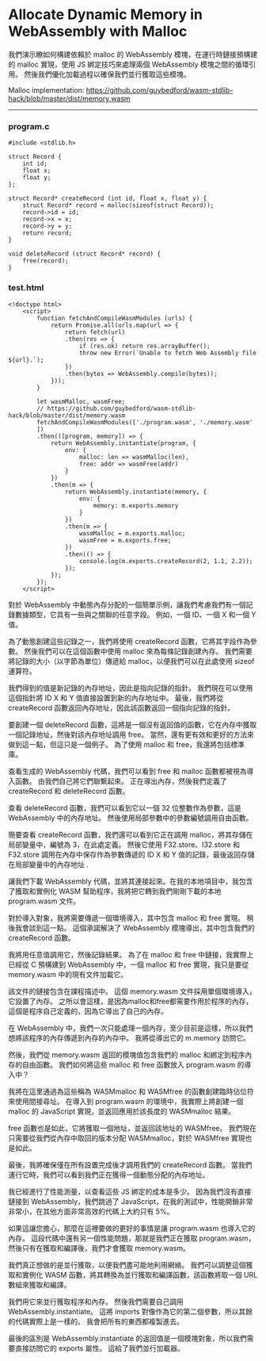 # Allocate Dynamic Memory in WebAssembly with Malloc
我們演示瞭如何構建依賴於 malloc 的 WebAssembly 模塊，在運行時鏈接預構建的 malloc 實現，使用 JS 綁定技巧來處理兩個 WebAssembly 模塊之間的循環引用。 然後我們優化加載過程以確保我們並行獲取這些模塊。

Malloc implementation: https://github.com/guybedford/wasm-stdlib-hack/blob/master/dist/memory.wasm
***
### program.c
```
#include <stdlib.h>

struct Record {
	int id;
	float x;
	float y;
};

struct Record* createRecord (int id, float x, float y) {
	struct Record* record = malloc(sizeof(struct Record));
	record->id = id;
	record->x = x;
	record->y = y;
	return record;
}

void deleteRecord (struct Record* record) {
	free(record);
}
```
### test.html
```
<!doctype html>
	<script>
		function fetchAndCompileWasmModules (urls) {
			return Promise.all(urls.map(url => {
				return fetch(url)
				.then(res => {
					if (res.ok) return res.arrayBuffer();
					throw new Error(`Unable to fetch Web Assembly file ${url}.`);
				})
				.then(bytes => WebAssembly.compile(bytes));
			}));
		}

		let wasmMalloc, wasmFree;
		// https://github.com/guybedford/wasm-stdlib-hack/blob/master/dist/memory.wasm
		fetchAndCompileWasmModules(['./program.wasm', './memory.wasm'
		])
		.then(([program, memory]) => {
			return WebAssembly.instantiate(program, {
				env: {
					malloc: len => wasmMalloc(len),
					free: addr => wasmFree(addr)
				}
			})
			.then(m => {
				return WebAssembly.instantiate(memory, {
					env: {
						memory: m.exports.memory
					}
				})
				.then(m => {
					wasmMalloc = m.exports.malloc;
					wasmFree = m.exports.free;
				})
				.then(() => {
					console.log(m.exports.createRecord(2, 1.1, 2.2));
				});
			});
		});
	</script>
```
對於 WebAssembly 中動態內存分配的一個簡單示例，讓我們考慮我們有一個記錄數據類型，它具有一些與之關聯的任意字段。 例如，一個 ID、一個 X 和一個 Y 值。

為了動態創建這些記錄之一，我們將使用 createRecord 函數，它將其字段作為參數。 然後我們可以在這個函數中使用 malloc 來為每條記錄創建內存。 我們需要將記錄的大小（以字節為單位）傳遞給 malloc，以便我們可以在此處使用 sizeof 運算符。

我們得到的值是新記錄的內存地址，因此是指向記錄的指針。 我們現在可以使用這個指針將 ID X 和 Y 值直接設置到新的內存地址中。 最後，我們將從 createRecord 函數返回內存地址，因此該函數返回一個指向記錄的指針。

要創建一個 deleteRecord 函數，這將是一個沒有返回值的函數，它在內存中獲取一個記錄地址，然後對該內存地址調用 free。 當然，還有更有效和更好的方法來做到這一點，但這只是一個例子。 為了使用 malloc 和 free，我還將包括標準庫。

查看生成的 WebAssembly 代碼，我們可以看到 free 和 malloc 函數都被視為導入函數。 由我們自己將它們聯繫起來。 正在導出內存，然後我們定義了 createRecord 和 deleteRecord 函數。

查看 deleteRecord 函數，我們可以看到它以一個 32 位整數作為參數，這是 WebAssembly 中的內存地址。 然後使用局部參數中的參數編號調用自由函數。

簡要查看 createRecord 函數，我們還可以看到它正在調用 malloc，將其存儲在局部變量中，編號為 3，在此處定義。 然後它使用 F32.store、I32.store 和 F32.store 調用在內存中保存作為參數傳遞的 ID X 和 Y 值的記錄，最後返回存儲在局部變量中的內存地址 .

讓我們下載 WebAssembly 代碼，並將其連接起來。在我的本地項目中，我包含了獲取和實例化 WASM 幫助程序，我將把它轉到我們剛剛下載的本地 program.wasm 文件。

對於導入對象，我將需要傳遞一個環境導入，其中包含 malloc 和 free 實現。 稍後我會談到這一點。 這個承諾解決了 WebAssembly 模塊導出，其中包含我們的 createRecord 函數。

我將用任意值調用它，然後記錄結果。 為了在 malloc 和 free 中鏈接，我實際上已經從 C 預構建到 WebAssembly 中，一個 malloc 和 free 實現，我只是要從 memory.wasm 中的現有文件加載它。

該文件的鏈接包含在課程描述中。 這個 memory.wasm 文件採用單個環境導入，它設置了內存。 之所以會這樣，是因為malloc和free都需要作用於程序的內存，這個是程序自己定義的，因為它導出了自己的內存。

在 WebAssembly 中，我們一次只能處理一個內存，至少目前是這樣，所以我們想將該程序的內存傳遞到內存的內存中。 我將從導出它的 m.memory 訪問它。

然後，我們從 memory.wasm 返回的模塊值包含我們的 malloc 和綁定到程序內存的自由函數。 我們如何將這些 malloc 和 free 函數放入 program.wasm 的導入中？

我將在這里通過為這些稱為 WASMmalloc 和 WASMfree 的函數創建臨時佔位符來使用間接尋址。 在導入到 program.wasm 的環境中，我實際上將創建一個 malloc 的 JavaScript 實現，並返回應用於該長度的 WASMmalloc 結果。

free 函數也是如此，它將獲取一個地址，並返回該地址的 WASMfree。 我們現在只需要從我們從內存中取回的版本分配 WASMmalloc，對於 WASMfree 實現也是如此。

最後，我將確保僅在所有設置完成後才調用我們的 createRecord 函數。 當我們運行它時，我們可以看到我們正在獲得一個動態分配的內存地址。

我已經進行了性能測量，以查看這些 JS 綁定的成本是多少。 因為我們沒有直接鏈接到 WebAssembly，我們跳過了 JavaScript，在我的測試中，性能開銷非常非常小，在其他方面非常高效的代碼上大約只有 5%。

如果這讓您擔心，那麼在這裡要做的更好的事情是讓 program.wasm 也導入它的內存。 這段代碼中還有另一個性能問題，那就是我們正在獲取 program.wasm，然後只有在獲取和編譯後，我們才會獲取 memory.wasm。

我們真正想做的是並行獲取，以便我們盡可能地利用網絡。 我們可以調整這個獲取和實例化 WASM 函數，將其轉換為並行獲取和編譯函數，該函數將取一個 URL 數組來獲取和編譯。

我們用它來並行獲取程序和內存。 然後我們需要自己調用 WebAssembly.instantiate。 這將 imports 對像作為它的第二個參數，所以其餘的代碼實際上是一樣的。 我會把所有的東西都複製進去。

最後的區別是 WebAssembly.instantiate 的返回值是一個模塊對象，所以我們需要直接訪問它的 exports 屬性。 這給了我們並行加載器。